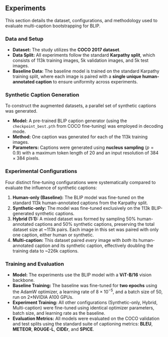 ## Experiments

This section details the dataset, configurations, and methodology used to evaluate multi-caption bootstrapping for BLIP.

### Data and Setup

* **Dataset:** The study utilizes the **COCO 2017 dataset**.
* **Data Split:** All experiments follow the standard **Karpathy split**, which consists of 113k training images, 5k validation images, and 5k test images.
* **Baseline Data:** The baseline model is trained on the standard Karpathy training split, where each image is paired with a **single unique human-annotated caption** to ensure uniformity across experiments.

### Synthetic Caption Generation

To construct the augmented datasets, a parallel set of synthetic captions was generated.

* **Model:** A pre-trained BLIP caption generator (using the `checkpoint_best.pth` from COCO fine-tuning) was employed in decoding mode.
* **Method:** One caption was generated for each of the 113k training images.
* **Parameters:** Captions were generated using **nucleus sampling** ($p=0.9$) with a maximum token length of 20 and an input resolution of $384\times384$ pixels.

### Experimental Configurations

Four distinct fine-tuning configurations were systematically compared to evaluate the influence of synthetic captions:

1.  **Human-only (Baseline):** The BLIP model was fine-tuned on the standard 113k human-annotated captions from the Karpathy split.
2.  **Synthetic-only:** The model was fine-tuned exclusively on the 113k BLIP-generated synthetic captions.
3.  **Hybrid (1:1):** A mixed dataset was formed by sampling 50% human-annotated captions and 50% synthetic captions, preserving the total dataset size at ~113k pairs. Each image in this set was paired with only one caption, either human or synthetic.
4.  **Multi-caption:** This dataset paired *every* image with *both* its human-annotated caption and its synthetic caption, effectively doubling the training data to ~226k captions.

### Training and Evaluation

* **Model:** The experiments use the BLIP model with a **ViT-B/16** vision backbone.
* **Baseline Training:** The baseline was fine-tuned for **two epochs** using the AdamW optimizer, a learning rate of $8\times10^{-5}$, and a batch size of 50, run on 2×NVIDIA A100 GPUs.
* **Experiment Training:** All other configurations (Synthetic-only, Hybrid, Multi-caption) were fine-tuned using identical optimizer parameters, batch size, and learning rate as the baseline.
* **Evaluation Metrics:** All models were evaluated on the COCO validation and test splits using the standard suite of captioning metrics: **BLEU**, **METEOR**, **ROUGE-L**, **CIDEr**, and **SPICE**.
